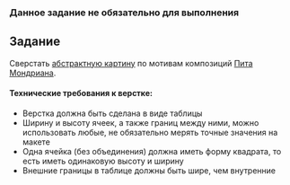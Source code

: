 ### Данное задание не обязательно для выполнения

## Задание

Сверстать [абстрактную картину](abstract-picture.jpg) по мотивам композиций [Пита Мондриана](https://ru.wikipedia.org/wiki/%D0%9C%D0%BE%D0%BD%D0%B4%D1%80%D0%B8%D0%B0%D0%BD,_%D0%9F%D0%B8%D1%82). 

#### Технические требования к верстке:
- Верстка должна быть сделана в виде таблицы
- Ширину и высоту ячеек, а также границ между ними, можно использовать любые, не обязательно мерять точные значения на макете
- Одна ячейка (без объединения) должна иметь форму квадрата, то есть иметь одинаковую высоту и ширину
- Внешние границы в таблице должны быть шире, чем внутренние